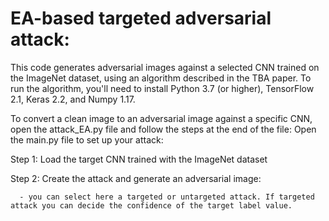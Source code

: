 # EA-based targeted adversarial attack:
This code generates adversarial images against a selected CNN trained on the ImageNet dataset, using an algorithm described in the TBA paper. To run the algorithm, you'll need to install Python 3.7 (or higher), TensorFlow 2.1, Keras 2.2, and Numpy 1.17.

To convert a clean image to an adversarial image against a specific CNN, open the attack_EA.py file and follow the steps at the end of the file:
Open the main.py file to set up your attack:

Step 1: Load the target CNN trained with the ImageNet dataset



Step 2: Create the attack and generate an adversarial image:

      - you can select here a targeted or untargeted attack. If targeted attack you can decide the confidence of the target label value.


